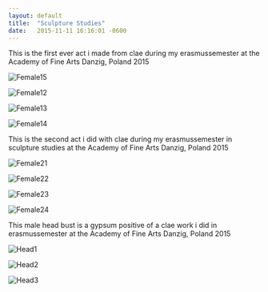 ```yaml
---
layout: default
title:  "Sculpture Studies"
date:   2015-11-11 16:16:01 -0600
---
```

This is the first ever act i made from clae during my erasmussemester at the Academy of Fine Arts Danzig, Poland 2015

![Female15](/pictures/Female15.jpg)

![Female12](/pictures/Female12.jpg)

![Female13](/pictures/Female13.jpg)

![Female14](/pictures/Female14.jpg)


This is the second act i did with clae during my erasmussemester in sculpture studies at the Academy of Fine Arts Danzig, Poland 2015

![Female21](/pictures/Female21.jpg)

![Female22](/pictures/Female22.jpg)

![Female23](/pictures/Female23.jpg)

![Female24](/pictures/Female24.jpg)

This male head bust is a gypsum positive of a clae work i did in erasmussemester at the Academy of Fine Arts Danzig, Poland 2015

![Head1](/pictures/MaleHead1.jpg)

![Head2](/pictures/MaleHead2.jpg)

![Head3](/pictures/MaleHead3.jpg)
